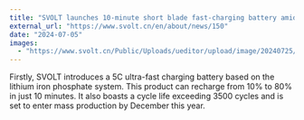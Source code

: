```yaml
---
title: "SVOLT launches 10-minute short blade fast-charging battery amid challenges in cylindrical cell production"
external_url: "https://www.svolt.cn/en/about/news/150"
date: "2024-07-05"
images:
  - "https://www.svolt.cn/Public/Uploads/ueditor/upload/image/20240725/1721875063389619.png"
---
```


Firstly, SVOLT introduces a 5C ultra-fast charging battery based on the lithium iron phosphate system. This product can recharge from 10% to 80% in just 10 minutes. It also boasts a cycle life exceeding 3500 cycles and is set to enter mass production by December this year.